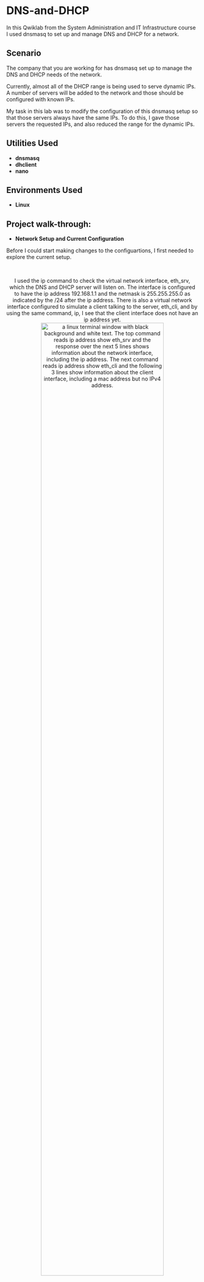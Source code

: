 # DNS-and-DHCP
In this Qwiklab from the System Administration and IT Infrastructure course I used dnsmasq to set up and manage DNS and DHCP for a network.

<h2>Scenario</h2>
The company that you are working for has dnsmasq set up to manage the DNS and DHCP needs of the network.

Currently, almost all of the DHCP range is being used to serve dynamic IPs. A number of servers will be added to the network and those should be configured with known IPs.

My task in this lab was to modify the configuration of this dnsmasq setup so that those servers always have the same IPs. To do this, I gave those servers the requested IPs, and also reduced the range for the dynamic IPs.

<h2>Utilities Used</h2>

- <b>dnsmasq </b>
- <b>dhclient </b>
- <b>nano </b>

<h2>Environments Used </h2>

- <b>Linux </b>

<h2>Project walk-through:</h2>

- <b>Network Setup and Current Configuration</b>
<p>Before I could start making changes to the configuartions, I first needed to explore the current setup.</p>
<br>
<p align="center">I used the ip command to check the virtual network interface, eth_srv, which the DNS and DHCP server will listen on. The interface is configured to have the ip address 192.168.1.1 and the netmask is 255.255.255.0 as indicated by the /24 after the ip address. There is also a virtual network interface configured to simulate a client talking to the server, eth_cli, and by using the same command, ip, I see that the client interface does not have an ip address yet.<br/>
  <img src="https://github.com/user-attachments/assets/8f90834f-e302-44cd-8c94-305bc7831da5" height="80%" width="80%" alt="a linux terminal window with black background and white text. The top command reads ip address show eth_srv and the response over the next 5 lines shows information about the network interface, including the ip address. The next command reads ip address show eth_cli and the following 3 lines show information about the client interface, including a mac address but no IPv4 address."/>
  <br />
  <br />
Next, I used the cat command to print the text of the current dnsmasq configuration file, located at /etc/dnsmasq.d/mycompany.conf, to the terminal so that I could learn what the current settings were. I can see that the interface is defined as eht_srv, and that the bind-interface setting means that dnsmasq will only operate on that interface and ignore any others. I can see that the domain for the network is mycompany.local and that there's additional information in the dhcp-option settings providing clients with the router and the dns server. Lastly, I can see the current range that is being dynamically configured by dhcp as well as the lease time, which is currenlty set to 24 hours.<br />
  <img src="https://github.com/user-attachments/assets/8b29a386-7595-42ce-8430-32bc0e113f77" height="80%" width="80%" alt="a linux terminal window with black background and white text. The text reads: cat /etc/dnsmasq.d/mycompany.conf This is the interface on which the DCHP server will be listening to. Interface equals eth underscore srv. This tells this dnsmasq to only operate on that interface and not operate on any other interfaces, so that it doesn't interfere with other running dnsmasq processes. bind hyphen interfaces. Domain name that will be sent to the DHCP clients. domain equals my company dot local. Default gateway that will be sent to the DHCP clients. dhcp hyphen option equals option colon router comma 192 dot 168 dot 1 dot 1. DNS servers to announce to the DHCP clients. dhcp hyphen option equals option colon dns hyphen server comma 192 dot 168 dot 1 dot 1. Dynamic range of IPs to use for DHCP and the lease time. dhcp hyphen range equals 192 dot 168 dot 1 dot 2 comma 192 dot 168 dot 1 dot 254 comma 24 h."/>
</p>
<br />
<br />

- <b>Enabling Debug Logging</b>
<p>In order to better understand what is going on and why as I make changes to the configuration, I enabled debug logging.</p>
<br>
<p align="center">First, I queried the status of the dnsmasq service using the command sudo service dnsmasq status. I can see that the service is currently running.<br/>
  <img src="https://github.com/user-attachments/assets/6209e2e9-4362-42b3-92b2-7cc7065d41dc" height="80%" width="80%" alt="a linux terminal window with black background and white text. The first line has the command sudo service dnsmasq status. The response reads checking DNS forwarder and DHCP server colon dnsmasq running. Running is in parentheses."/>
  <br />
  <br />
Then, I opened the configuration file for dnsmasq in the nano text editor using the command sudo nano followed by the file path for the configuration file. I edited the file to add the option to log queries, and directed the service where to store the log file.<br />
  <img src="https://github.com/user-attachments/assets/0f177d52-74c2-4a93-94f9-d79b1d1bef78" height="80%" width="80%" alt="A nano text editor window with black background and white text. The text of the configuration file is the same as was described in the network set up and current configuration section with the exception of the last two lines which read: log hyphen queries and log hyphen facility equals /var/log/dnsmasq.log"/>
  <br />
  <br />
 Finally, I tested that the syntax of the configuration file was correct, using the --test parameter, and after confirming that it was OK, I started the dnsmasq daemon so that it would read the configuration file again.<br />
  <img src="https://github.com/user-attachments/assets/5cee2a53-6e52-4dd9-a532-40b46902c6d1" height="80%" width="80%" alt="a linux terminal with black background and white text. The first command reads sudo dnsmasq double hyphen test hyphen C /etc/dnsmasq.d/mycompany.conf and the response reads dnsmasq colon syntax check OK. The second command reads sudo service dnsmasq start and the response reads starting DNS forwarder and DHCP server colon dnsmasq."/>
</p>

- <b>Experimenting with DNS queries</b>
<p>I observed how dnsmasq handles DNS queries by using the dig command to request the IP address of certain hostnames.</p>
<br>
<p align="center">First, I queried dnsmasq for the IP address of example.com and specified that I want to use the running machine as the DNS server by using the @localhost parameter. In the answer section I actually got 6 different responses for A records for the domain name.<br/>
  <img src="https://github.com/user-attachments/assets/22116447-cdf4-4ace-be23-21a5ec0dd23c" height="80%" width="80%" alt="a linux terminal with black background and white text. The command in the top line reads dig example dot com at localhost. The response shows no errors, one query with six answers and then in the bottom answer section lists the A records for example dot com which has 6 IPv4 addresses."/>
  <br />
  <br />
 Then I used the debug logs from dnsmasq to see how dnsmasq handled the query. I used the tail command to print the last few lines of the debug log file to the terminal, and I can see that the local host checked its host file at /etc/hosts for the IP address for example.com and didn't find anything, so it forwarded the request to an external DNS server and received the responses listed in the dnsmasq response. This is normal behavior for a caching DNS service.<br />
  <img src="https://github.com/user-attachments/assets/f18a5689-aeb8-445c-9a67-7d5424ee53df" height="80%" width="80%" alt="a linux terminal with black background and white text. The command on the first line reads sudo tail /var/log/dnsmasq.log followed by the last 10 lines of the log file. The log entries have the date, May 2, and time, 18:15:18 to 18:16:52, on the left hand side, then the process, dnsmasq, and the process id, 1270, followed by a colon and then the responses. From top to bottom the responses read using nameserver 169 dot 254 dot 169 dot 254 # 53, read /etc/hosts hyphen 7 addresses, query A example dot com from 127 dot 0 dot 0 dot 1, forwarded example dot com to 169 dot 254 dot 169 dot 254, reply example dot com is 23 dot 192 dot 228 dot 80, reply example dot com is 23 dot 192 dot 228 dot 84, reply example dot com is 23 dot 215 dot 0 dot 136, reply example dot com is 23 dot 215 dot 0 dot 138, reply example dot com is 96 dot 7 dot 128 dot 175, reply example dot com is 96 dot 7 dot 128 dot 198"/>
  <br />
  <br />
 I checked the caching ability by running the same query again, and here you can see from the tail of the debug log that this time dnsmasq returned cached addresses for example.com instead of forwarding the request.<br />
  <img src="https://github.com/user-attachments/assets/8410e0a2-f9e8-420b-a0c4-eb2028bf7920" height="80%" width="80%" alt="a linux terminal with black background and white text. The command in the top line reads dig example dot com at localhost. The response shows no errors, one query with six answers and then in the bottom answer section lists the A records for example dot com which has 6 IPv4 addresses."/>
   <br />
  <img src="https://github.com/user-attachments/assets/a82f0eff-c1ea-4b7c-9c04-c7aa7da655d8" height="80%" width="80%" alt="a linux terminal with black background and white text. The command on the first line reads sudo tail /var/log/dnsmasq.log followed by the last 10 lines of the log file. In the last 7 lines the query from the dig command can be seen and this time the 6 responses are appended with cached indicating that the response came from the host file."/>
   <br />
  <br />
  I also explored what would happen if I queried for a domain name that doesn't exist. I used the dig command again, this time with the domain example.local. I can see from the response that I get a warning that .local is reserved for multicast DNS and I see that my 1 query received 0 answers. I can further explore this scenario by once again examining the debug log with tail. I see in the last two lines that the query was received and forwarded to the external DNS server and no response was received.<br />
  <img src="https://github.com/user-attachments/assets/866aa6cb-6fd2-434b-aa44-39f0cc961071" height="80%" width="80%" alt="a linux terminal with black background and white text. The command in the top line reads dig example dot local at localhost. The response contains a warning which reads dot local is reserved for multicast DNS you are currently testing what happens when an mDNS query is leaked to DNS. Bellow the dig response is the command sudo tail /var/log/dnsmasq.log and the last two lines of the log show the query of the A record for example dot local and then the forwarding of that response to the external DNS server."/>
</p>

- <b>Experimenting with a DHCP Client</b>
<p>To better understand how the DHCP configuration is working, I ran dhclient on the eht_cli network interface.</p>
<br>
<p align="center">I ran the DHCP client using verbose mode so that I could see the response and using a debugging script (the -sf flag) so that I could see what information was received from the server instead of modifying the network settings of the machine. I can see in the verbose response how the DHCP server discovered the client, offered the IP address of 192.168.1.148, which was then requested and acknowledged. So now that IP address is bound to the client for 33331 seconds (approximately 9 hours and 26 minutes)<br/>
  <img src="https://github.com/user-attachments/assets/f08ec04a-0c33-44db-8015-fd2b40440968" height="80%" width="80%" alt="linux terminal with a black background and white text. The command in the first line reads sudo dhclient hyphen i eth underscore cli hyphen v hyphen sf /root/debug_dhcp.sh and the response starts with the copyright from internet systems consortium, then follows with the back and forth of the client and server exchanging the ip address information and then the variables received including the host name and ip address, and lastly a line showing that the ip address is bound to the client and when the address renewal will happen."/>
  <br />
  <br />
  I also checked the debug file dnsmasq and was able to see that the options set in the configuration file were correctly sent to the client. <br />
  <img src="https://github.com/user-attachments/assets/2f8723a2-a47c-4b15-a29e-53e705e68845" height="80%" width="80%" alt="linux terminal with a black background and white text. The last 5 lines of the debug log file show the dhcp discover on the eth serv followed by the client's mac address, then the offer of the ip address from the server to the client mac address, followed by the request to the server and then the acknowledgement."/>
</p>
<br />
<br />

- <b>Changing the Configuration</b>
<p>For the last step of this lab, after exploring how the DNS and DHCP services are currently set up, I made changes to the configuration file to assign fixed IP addresses to the new servers, leave space to add more servers in the future, and update the dynamic range accordingly.</p>
<br>
<p align="center">Before editing the configuration file, I first stopped the dnsmasq service, then opened the file with the nano text editor. The company wants to add 3 new servers, so I added new dhcp hosts (boxed in green) with their mac address and the fixed IP address intended for them to the configuration file between the assignment of the dynamic range and the debug log options. I also reduced the dynamic IP range to begin at 20 instead of 2 and shortened the lease time from 24 hours to 6 hours (boxed in blue).<br/>
  <img src="https://github.com/user-attachments/assets/3a6efb93-793b-4048-a684-bad8c2da0cad" height="80%" width="80%" alt="linux terminal with black background and white text. The top command reads sudo service dnsmasq stop. The response reads stopping DNS forwarder and DHCP server colon dnsmasq. The second command reads sudo nano /etc/dnsmasq.d/mycompany.conf"/>
  <br />
  <img src="https://github.com/user-attachments/assets/173a5ad3-5adf-453e-b655-942e79076ea3" height="80%" width="80%" alt="a nano text editor window with a black background and white text. The configuration file is shown and has changes highlighted by a blue rectangle and a green rectangle. The blue rectangle surrounds the line which reads dhcp hyphen range equals 192 dot 168 dot 1 dot 20 comma 192 dot 168 dot 1 dot 254 comma 6 H. The green rectangle surrounds three lines, each of which follow the format dhcp hyphen host equals then the mac address, each of which start with aa colon bb colon cc colon dd colon ee and differ only in the last two places, which are, from top to bottom, b2, c3, and d4. then there is a comma and the ip address for each server. the ip addresses all start with 192 dot 168 dot 1 and then from top to bottom the last digits are 2, 3, and 4."/>
  <br />
  <br />
Then I verified the configuration file syntax by running the test, and since I got no errors I started the dnsmasq service again.<br />
  <img src="https://github.com/user-attachments/assets/31b8834a-33d2-4f89-a662-99ac548f3aae" height="80%" width="80%" alt="linux terminal with black background and white text. The first command reads sudo dnsmasq hyphen hyphen test hyphen c /etc/dnsmasq.d/mycompany.conf. The response reads dnsmasq colon syntax check OK. The second command reads sudo service dnsmasq start and the response reads starting DNS forwarder and DHCP server colon dnsmasq."/>
   <br />
  <br />
To test the change of the configuration, I changed the MAC address for the virtual network interface to one of the addresses specified in the configuration file, then I used dhclient again to get the IP address for the client, and I can see that it has the IP address specified in the configuration file for the matching MAC address.<br />
  <img src="https://github.com/user-attachments/assets/7655dbcf-a3c1-473d-a6e0-ae6ed4c0a1f4" height="80%" width="80%" alt="linux terminal with black background and white text. The top command reads sudo ip link set eth underscore cli address aa colon bb colon cc colon dd colon ee colon c3. The next command reads sudo ip address show eth underscore cli. The response reads eth underscore clie at eth underscore srv colon broadcast comma multicast comma up comma lower underscore up mtu 1500 qdisc noqueue state up group default qlen 1000 link/ether aa colon bb colon cc colon dd colon ee colon c3 brd ff colon ff colon ff colon ff colon ff colon ff"/>
   <br />
  <img src="https://github.com/user-attachments/assets/2e072afe-afc5-4ffc-b947-b9c33e68a958" height="80%" width="80%" alt="linux terminal with black background and white text. The command at the top reads sudo dhclient hyphen i eth underscore cli hyphen v hyphen sf /root/debug_dhcp.sh. The response starts with a copyright from internet systems consortium followed by the listening and sending interfaces with the MAC address for the client aa colon bb colon cc colon dd colon ee colon c3, then two DHCP requests for the ip address from the previous assignment, followed by a dhcp discover of the client, which is then offered the ip address 192 dot 168 dot 1 dot 3, that exchange is documented and then the variables exchanged are listed ending with the ip address bound and renewal in 8244 seconds."/>
   <br />
  <br />
Finally, I checked the dnsmasq debug logs to see that the client tried to request the previous IP address, but the DHCP server checked the configuration file and the MAC address had a fixed IP address in the configuration, it did not assign the old IP address, then through a DHCP discover the process of binding the fixed IP address took place.<br />
  <img src="https://github.com/user-attachments/assets/354d8046-1315-4a6f-9fd3-3722d8b7b469" height="80%" width="80%" alt="linux terminal with black background and white text. The top line has the command sudo tail /var/log/dnsmasq.log and the dhcp requests are shown in the lines of the log."/>
</p>
